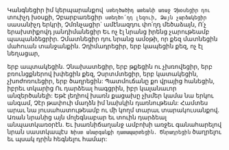 
Կանգնեցիր իմ կերպարանքով` ստեղծածիդ
ատեանի առաջ
Չխօսեցիր դու` տուիչդ խօսքի,
Չբարբառեցիր` ստեղծո՛ղդ լեզուի,
Ձայն չարձակեցիր` սասանիչդ երկրի,
Չմռնչացիր` ամէնազդու փո՛ղդ մեծաձայն,
Ո՛չ երախտիքովդ յանդիմանեցիր
Եւ ոչ էլ նրանց իրենց չարութեամբ
պապանձեցրիր.
Չմատնեցիր դու նրանց ամօթի, որ քեզ մատնեցին
մահուան տանջանքին.
Չդիմադրեցիր, երբ կապեցին քեզ, ոչ էլ նեղացար,


երբ ապտակեցին.
Չնախատեցիր, երբ թքեցին ու չխռովեցիր, երբ
բռունցքներով խփեցին քեզ,
Չսրտմտեցիր, երբ կատակեցին, չխոժոռուեցիր,
երբ ծաղրեցին:
Պատմուճանը քո վրայից հանեցին, իբրեւ տկարից
Ու դարձեալ հագցրին, իբր կալանաւոր
անզերծանելի:
Եթէ լեղիով խառն քացախը չխմեր կամա նա երկու
անգամ,
Չէր թափուի մաղձն իմ նախկին դառնութեան:
Համտես արաւ նա յուսահատութեամբ ու մի կողմ
տարաւ տարակուսանքով.
Առան նրանից այն մոլեգնաբար եւ տուին
դարձեալ անպատկառօրէն.
Եւ խառնիճաղանջ ամբոխի առջեւ գանահարելով
նրան սաստկապէս`
Խիստ անարգանքի դատապարտեցին.
Ծնրադրեցին` ծաղրելու եւ պսակ դրին հեգնելու
համար:
